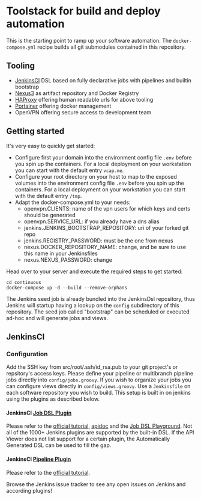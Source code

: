 # Toolstack for build and deploy automation 

This is the starting point to ramp up your software automation. The `docker-compose.yml` recipe builds all git submodules contained in this repository.

## Tooling
- [JenkinsCI](http://jenkins.vcap.me) DSL based on fully declarative jobs with pipelines and builtin bootstrap
- [Nexus3](http://nexus.vcap.me) as artifact repository and Docker Registry
- [HAProxy](http://haproxy.vcap.me:1111) offering human readable urls for above tooling
- [Portainer](http://portainer.vcap.me) offering docker management
- OpenVPN offering secure access to development team

## Getting started
It's very easy to quickly get started:
- Configure first your domain into the environment config file `.env` before you spin up the containers.
  For a local deployment on your workstation you can start with the default entry `vcap.me`.
- Configure your root directory on your host to map to the exposed volumes into the environment config file `.env` before you spin up the containers.
  For a local deployment on your workstation you can start with the default entry `/tmp`.
- Adapt the docker-compose.yml to your needs:
  - openvpn.CLIENTS: name of the vpn users for which keys and certs should be generated
  - openvpn.SERVICE_URL: if you already have a dns alias
  - jenkins.JENKINS_BOOTSTRAP_REPOSITORY: uri of your forked git repo
  - jenkins.REGISTRY_PASSWORD: must be the one from nexus
  - nexus.DOCKER_REPOSITORY_NAME: change, and be sure to use this name in your Jenkinsfiles
  - nexus.NEXUS_PASSWORD: change

Head over to your server and execute the required steps to get started:
```
cd continuous
docker-compose up -d --build --remove-orphans
```
The Jenkins seed job is already bundled into the JenkinsDsl repository, thus Jenkins will startup having a lookup on the `config` subdirectory of this repository. The seed job called "bootstrap" can be scheduled or executed ad-hoc and will generate jobs and views. 

## JenkinsCI

### Configuration
Add the SSH key from src/root/.ssh/id_rsa.pub to your git project's or repsitory's access keys.
Please define your pipeline or multibranch pipeline jobs directly into `config/jobs.groovy`. If you wish to organize your jobs you can configure views directly in `config/views.groovy`. Use a `Jenkinsfile` on each software repository you wish to build. This setup is built in on jenkins using the plugins as described below.

#### JenkinsCI [Job DSL Plugin](https://wiki.jenkins-ci.org/display/JENKINS/Job+DSL+Plugin)
Please refer to the [official tutorial](https://github.com/jenkinsci/job-dsl-plugin/wiki), [apidoc](https://jenkinsci.github.io/job-dsl-plugin/) and the [Job DSL Playground](http://job-dsl.herokuapp.com/). Not all of the 1000+ Jenkins plugins are supported by the built-in DSL. If the API Viewer does not list support for a certain plugin, the Automatically Generated DSL can be used to fill the gap.

#### JenkinsCI [Pipeline Plugin](https://wiki.jenkins-ci.org/display/JENKINS/Pipeline+Plugin)
Please refer to the [official tutorial](https://github.com/jenkinsci/pipeline-plugin/blob/master/TUTORIAL.md).

Browse the Jenkins issue tracker to see any open issues on Jenkins and according plugins!
